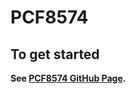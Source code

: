 PCF8574
=======

<strong>To get started<strong>
--------------------
See <a href="http://webge.github.io/PCF8574/" target="_blank">PCF8574 GitHub Page</a>.
